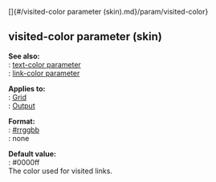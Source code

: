 []{#/visited-color parameter (skin).md}/param/visited-color}    
## visited-color parameter (skin)    
**See also:**    
:   [text-color parameter](/%7Bskin%7D/param/text-color)    
:   [link-color parameter](/%7Bskin%7D/param/link-color)    
<!-- -->    
**Applies to:**    
:   [Grid](/%7Bskin%7D/control/grid)    
:   [Output](/%7Bskin%7D/control/output)    
<!-- -->    
**Format:**    
:   [#rrggbb](/%7B%7Bappendix%7D%7D/html-colors)    
:   none    
<!-- -->    
**Default value:**    
:   #0000ff    
The color used for visited links.  